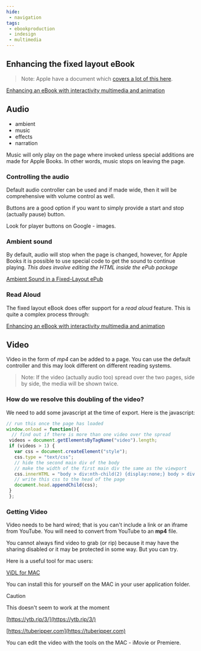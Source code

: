 ```yaml
---
hide:
 - navigation
tags:
 - ebookproduction
 - indesign
 - multimedia
---
```


## Enhancing the fixed layout eBook
>Note: Apple have a document which [covers a lot of this here](https://help.apple.com/itc/booksassetguide).

[Enhancing an eBook with interactivity multimedia and animation](../../eBookProduction/Enhancing%20an%20eBook%20with%20interactivity%20multimedia%20and%20animation.md)

## Audio
- ambient
- music
- effects
- narration

Music will only play on the page where invoked unless special additions are made for Apple Books. In other words, music stops on leaving the page.

### Controlling the audio
Default audio controller can be used and if made wide, then it will be comprehensive with volume control as well.

Buttons are a good option if you want to simply provide a start and stop (actually pause) button.

Look for player buttons on Google - images.

### Ambient sound
By default, audio will stop when the page is changed, however, for Apple Books it is possible to use special code to get the sound to continue playing. _This does involve editing the HTML inside the ePub package_

[Ambient Sound in a Fixed-Layout ePub](../../eBookProduction/Ambient%20Sound%20in%20a%20Fixed-Layout%20ePub.md)


### Read Aloud
The fixed layout eBook does offer support for a _read aloud_ feature. This is quite a complex process through:

[Enhancing an eBook with interactivity multimedia and animation](../../eBookProduction/Enhancing%20an%20eBook%20with%20interactivity%20multimedia%20and%20animation.md-#readaloud)

## Video
Video in the form of _mp4_ can be added to a page. You can use the default controller and this may look different on different reading systems.

>Note: If the video (actually audio too) spread over the two pages, side by side, the media will be shown twice.

### How do we resolve this doubling of the video?
We need to add some javascript at the time of export. Here is the javascript:

```javascript
// run this once the page has loaded
window.onload = function(){
  // find out if there is more than one video over the spread
 videos = document.getElementsByTagName("video").length;
 if (videos > 1) {
   var css = document.createElement("style");
   css.type = "text/css";
   // hide the second main div of the body
   // make the width of the first main div the same as the viewport
   css.innerHTML = "body > div:nth-child(2) {display:none;} body > div:nth-child(1) {width:732px !important;}"
   // write this css to the head of the page
   document.head.appendChild(css);
 }
 };
```


### Getting Video

Video needs to be hard wired; that is you can't include a link or an iframe from YouTube. You will need to convert from YouTube to an __mp4__ file. 

You cannot always find video to grab (or rip) because it may have the sharing disabled or it may be protected in some way. But you can try.

Here is a useful tool for mac users:

[ViDL for MAC](https://omz-software.com/vidl/)

You can install this for yourself on the MAC in your user application folder.

> [!caution] 
> This doesn't seem to work at the moment 

[https://ytb.rip/3/](https://ytb.rip/3/)

[https://tuberipper.com](https://tuberipper.com)

You can edit the video with the tools on the MAC - iMovie or Premiere.